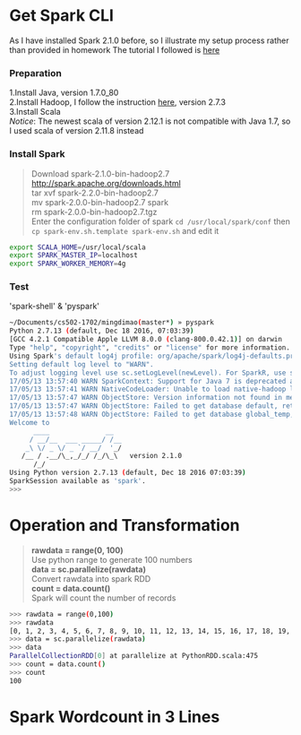# Get Spark CLI

As I have installed Spark 2.1.0 before, so I illustrate my setup process rather than provided in homework
The tutorial I followed is [here](http://codingxiaxw.cn/2016/12/07/60-mac-spark/)

### Preparation

1.Install Java, version 1.7.0_80  
2.Install Hadoop, I follow the instruction [here](http://codingxiaxw.cn/2016/12/06/59-mac-hadoop/), version 2.7.3  
3.Install Scala  
*Notice*: The newest scala of version 2.12.1 is not compatible with Java 1.7, so I used scala of version 2.11.8 instead

### Install Spark

> Download spark-2.1.0-bin-hadoop2.7    
  http://spark.apache.org/downloads.html  
> tar xvf spark-2.2.0-bin-hadoop2.7  
> mv spark-2.0.0-bin-hadoop2.7 spark  
> rm spark-2.0.0-bin-hadoop2.7.tgz  
> Enter the configuration folder of spark `cd /usr/local/spark/conf` then `cp spark-env.sh.template spark-env.sh` and edit it  

```Bash
export SCALA_HOME=/usr/local/scala
export SPARK_MASTER_IP=localhost
export SPARK_WORKER_MEMORY=4g
```

### Test

'spark-shell' & 'pyspark'

```Bash
~/Documents/cs502-1702/mingdimao(master*) » pyspark                                             mingdimao@LeoMacBookPro
Python 2.7.13 (default, Dec 18 2016, 07:03:39) 
[GCC 4.2.1 Compatible Apple LLVM 8.0.0 (clang-800.0.42.1)] on darwin
Type "help", "copyright", "credits" or "license" for more information.
Using Spark's default log4j profile: org/apache/spark/log4j-defaults.properties
Setting default log level to "WARN".
To adjust logging level use sc.setLogLevel(newLevel). For SparkR, use setLogLevel(newLevel).
17/05/13 13:57:40 WARN SparkContext: Support for Java 7 is deprecated as of Spark 2.0.0
17/05/13 13:57:41 WARN NativeCodeLoader: Unable to load native-hadoop library for your platform... using builtin-java classes where applicable
17/05/13 13:57:47 WARN ObjectStore: Version information not found in metastore. hive.metastore.schema.verification is not enabled so recording the schema version 1.2.0
17/05/13 13:57:47 WARN ObjectStore: Failed to get database default, returning NoSuchObjectException
17/05/13 13:57:48 WARN ObjectStore: Failed to get database global_temp, returning NoSuchObjectException
Welcome to
      ____              __
     / __/__  ___ _____/ /__
    _\ \/ _ \/ _ `/ __/  '_/
   /__ / .__/\_,_/_/ /_/\_\   version 2.1.0
      /_/
Using Python version 2.7.13 (default, Dec 18 2016 07:03:39)
SparkSession available as 'spark'.
>>> 
```

# Operation and Transformation

> **rawdata = range(0, 100)**  
> Use python range to generate 100 numbers  
> **data = sc.parallelize(rawdata)**  
> Convert rawdata into spark RDD  
> **count = data.count()**  
> Spark will count the number of records  

```Bash
>>> rawdata = range(0,100)
>>> rawdata
[0, 1, 2, 3, 4, 5, 6, 7, 8, 9, 10, 11, 12, 13, 14, 15, 16, 17, 18, 19, 20, 21, 22, 23, 24, 25, 26, 27, 28, 29, 30, 31, 32, 33, 34, 35, 36, 37, 38, 39, 40, 41, 42, 43, 44, 45, 46, 47, 48, 49, 50, 51, 52, 53, 54, 55, 56, 57, 58, 59, 60, 61, 62, 63, 64, 65, 66, 67, 68, 69, 70, 71, 72, 73, 74, 75, 76, 77, 78, 79, 80, 81, 82, 83, 84, 85, 86, 87, 88, 89, 90, 91, 92, 93, 94, 95, 96, 97, 98, 99]
>>> data = sc.parallelize(rawdata)
>>> data
ParallelCollectionRDD[0] at parallelize at PythonRDD.scala:475
>>> count = data.count()
>>> count                                                                       
100
```

# Spark Wordcount in 3 Lines

